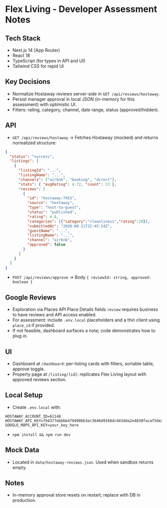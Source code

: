 # Flex Living - Developer Assessment Notes

## Tech Stack
- Next.js 14 (App Router)
- React 18
- TypeScript (for types in API and UI)
- Tailwind CSS for rapid UI

## Key Decisions
- Normalize Hostaway reviews server-side in `GET /api/reviews/hostaway`.
- Persist manager approval in local JSON (in-memory for this assessment) with optimistic UI.
- Filters: rating, category, channel, date range, status (approved/hidden).

## API
- `GET /api/reviews/hostaway` → Fetches Hostaway (mocked) and returns normalized structure:
```json
{
  "status": "success",
  "listings": [
    {
      "listingId": "...",
      "listingName": "...",
      "channels": ["airbnb", "booking", "direct"],
      "stats": { "avgRating": 4.72, "count": 23 },
      "reviews": [
        {
          "id": "hostaway:7453",
          "source": "hostaway",
          "type": "host-to-guest",
          "status": "published",
          "rating": 4.8,
          "categories": [{"category":"cleanliness","rating":10}],
          "submittedAt": "2020-08-21T22:45:14Z",
          "guestName": "...",
          "listingName": "...",
          "channel": "airbnb",
          "approved": false
        }
      ]
    }
  ]
}
```
- `POST /api/reviews/approve` → Body `{ reviewId: string, approved: boolean }`

## Google Reviews
- Exploration via Places API Place Details fields `review` requires business to have reviews and API access enabled.
- For assessment: include `.env.local` placeholders and a thin client using `place_id` if provided.
- If not feasible, dashboard surfaces a note; code demonstrates how to plug in.

## UI
- Dashboard at `/dashboard`: per-listing cards with filters, sortable table, approve toggle.
- Property page at `/listing/[id]`: replicates Flex Living layout with approved reviews section.

## Local Setup
- Create `.env.local` with:
```
HOSTAWAY_ACCOUNT_ID=61148
HOSTAWAY_API_KEY=f94377ebbbb479490bb3ec364649168dc443dda2e4830facaf5de2e74ccc9152
GOOGLE_MAPS_API_KEY=your_key_here
```
- `npm install && npm run dev`

## Mock Data
- Located in `data/hostaway-reviews.json`. Used when sandbox returns empty.

## Notes
- In-memory approval store resets on restart; replace with DB in production. 